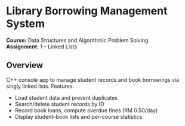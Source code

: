 
# Library Borrowing Management System

**Course:** Data Structures and Algorithmic Problem Solving  
**Assignment:** 1 – Linked Lists

## Overview

C++ console app to manage student records and book borrowings via singly linked lists. Features:
- Load student data and prevent duplicates
- Search/delete student records by ID
- Record book loans, compute overdue fines (RM 0.50/day)
- Display student–book lists and per-course statistics

